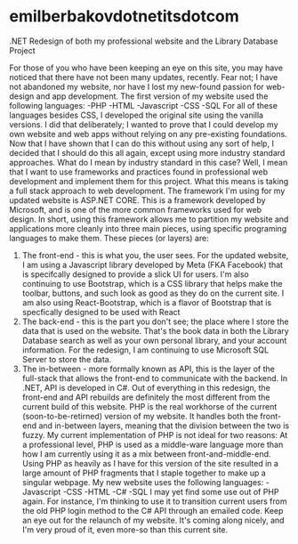 # emilberbakovdotnetitsdotcom
.NET Redesign of both my professional website and the Library Database Project


For those of you who have been keeping an eye on this site, you may have noticed that there have not been many updates, recently. Fear not; I have not abandoned my website, nor have I lost my new-found passion for web-design and app development.
The first version of my website used the following languages:
-PHP
-HTML
-Javascript
-CSS
-SQL
For all of these languages besides CSS, I developed the original site using the vanilla versions. 
I did that deliberately; I wanted to prove that I could develop my own website and web apps without relying on any pre-existing foundations. Now that I have shown that I can do this without using any sort of help, I decided that I should do this all again, except using more industry standard approaches.
What do I mean by industry standard in this case? Well, I mean that I want to use frameworks and practices found in professional web development and implement them for this project. What this means is taking a full stack approach to web development. The framework I'm using for my updated website is ASP.NET CORE. This is a framework developed by Microsoft, and is one of the more common frameworks used for web design. In short, using this framework allows me to partition my website and applications more cleanly into three main pieces, using specific programing languages to make them. These pieces (or layers) are:
1. The front-end - this is what you, the user sees. For the updated website, I am using a Javascript library developed by Meta (FKA Facebook) that is specifcally designed to provide a slick UI for users. I'm also continuing to use Bootstrap, which is a CSS library that helps make the toolbar, buttons, and such look as good as they do on the current site. I am also using React-Bootstrap, which is a flavor of Bootstrap that is specfically designed to be used with React
2. The back-end - this is the part you don't see; the place where I store the data that is used on the website. That's the book data in both the Library Database search as well as your own personal library, and your account information. For the redesign, I am continuing to use Microsoft SQL Server to store the data.
3. The in-between - more formally known as API, this is the layer of the full-stack that allows the front-end to communicate with the backend. In .NET, API is developed in C#.
Out of everything in this redesign, the front-end and API rebuilds are definitely the most different from the current build of this website.
PHP is the real workhorse of the current (soon-to-be-retirned) version of my website. It handles both the front-end and in-between layers, meaning that the division between the two is fuzzy. My current implementation of PHP is not ideal for two reasons:
At a professional level, PHP is used as a middle-ware language more than how I am currently using it as a mix between front-and-middle-end.
Using PHP as heavily as I have for this version of the site resulted in a large amount of PHP fragments that I staple together to make up a singular webpage.
My new website uses the following languages:
-Javascript
-CSS
-HTML
-C#
-SQL
I may yet find some use out of PHP again.  For instance, I'm thinking to use it to transition current users from the old PHP login method to the C# API through an emailed code.
Keep an eye out for the relaunch of my website. It's coming along nicely, and I'm very proud of it, even more-so than this current site.
